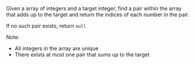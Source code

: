 Given a array of integers and a target integer, find a pair within the array that adds up to the target and return the indices of each number in the pair.

If no such pair exists, return `null`

Note:

- All integers in the array are unique
- There exists at most one pair that sums up to the target
